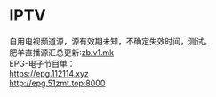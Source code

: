 # IPTV
自用电视频道源，源有效期未知，不确定失效时间，测试。<br>
肥羊直播源汇总更新∶<a href="https://zb.v1.mk">zb.v1.mk</a> <br>
EPG-电子节目单：<br>
<a href="https://epg.112114.xyz">https://epg.112114.xyz</a> <br>
<a href="http://epg.51zmt.top:8000">http://epg.51zmt.top:8000</a>
